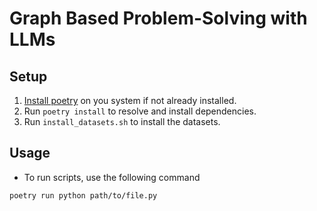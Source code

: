 # Graph Based Problem-Solving with LLMs

## Setup
1. [Install poetry](https://python-poetry.org/docs/#installing-with-pipx) on you system if not already installed.
2. Run `poetry install` to resolve and install dependencies.
3. Run `install_datasets.sh` to install the datasets.

## Usage
- To run scripts, use the following command
```
poetry run python path/to/file.py
```

